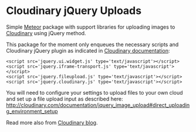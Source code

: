# Cloudinary jQuery Uploads

Simple [Meteor](https://www.meteor.com/) package with support libraries for uploading images to [Cloudinary](http://cloudinary.com/) using jQuery method.

This package for the moment only enqueues the necessary scripts and Cloudinary jQuery plugin as indicated in [Cloudinary documentation](http://cloudinary.com/documentation/jquery_image_upload):

    <script src='jquery.ui.widget.js' type='text/javascript'></script>
    <script src='jquery.iframe-transport.js' type='text/javascript'></script>
    <script src='jquery.fileupload.js' type='text/javascript'></script>
    <script src='jquery.cloudinary.js' type='text/javascript'></script>

You will need to configure your settings to upload files to your own cloud and set up a file upload input as described here: http://cloudinary.com/documentation/jquery_image_upload#direct_uploading_environment_setup

Read more also from [Cloudinary blog](http://cloudinary.com/blog/direct_upload_made_easy_from_browser_or_mobile_app_to_the_cloud).
